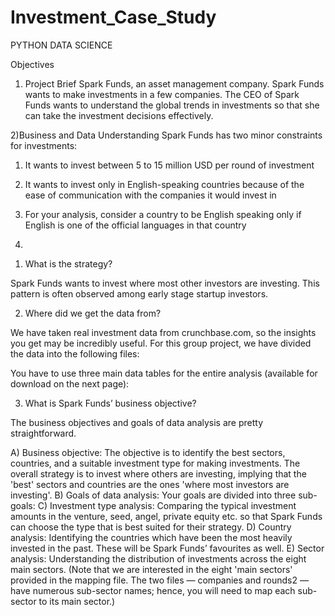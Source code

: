 # Investment_Case_Study
PYTHON DATA SCIENCE

Objectives
 
 1) Project Brief
  Spark Funds, an asset management company. Spark Funds wants to make investments in a few companies. The CEO of Spark Funds wants to understand the global trends in investments so that she can take the investment decisions effectively.
  
  2)Business and Data Understanding
Spark Funds has two minor constraints for investments:

  1) It wants to invest between 5 to 15 million USD per round of investment

  2) It wants to invest only in English-speaking countries because of the ease of communication with the companies it would invest in

  3) For your analysis, consider a country to be English speaking only if English is one of the official languages in that country
  
  
3) 
1. What is the strategy?

Spark Funds wants to invest where most other investors are investing. This pattern is often observed among early stage startup investors.

 

2. Where did we get the data from? 

We have taken real investment data from crunchbase.com, so the insights you get may be incredibly useful. For this group project, we have divided the data into the following files:

 

You have to use three main data tables for the entire analysis (available for download on the next page):

 

3. What is Spark Funds’ business objective?

The business objectives and goals of data analysis are pretty straightforward.

A) Business objective: The objective is to identify the best sectors, countries, and a suitable investment type for making investments. The overall strategy is to invest where others are investing, implying that the 'best' sectors and countries are the ones 'where most investors are investing'.
B) Goals of data analysis: Your goals are divided into three sub-goals:
C) Investment type analysis: Comparing the typical investment amounts in the venture, seed, angel, private equity etc. so that Spark Funds can choose the type that is best suited for their strategy.
D) Country analysis: Identifying the countries which have been the most heavily invested in the past. These will be Spark Funds’ favourites as well.
E) Sector analysis: Understanding the distribution of investments across the eight main sectors. (Note that we are interested in the eight 'main sectors' provided in the mapping file. The two files — companies and rounds2 — have numerous sub-sector names; hence, you will need to map each sub-sector to its main sector.)
